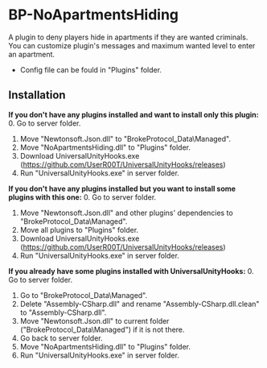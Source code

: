 # BP-NoApartmentsHiding

A plugin to deny players hide in apartments if they are wanted criminals.
You can customize plugin's messages and maximum wanted level to enter an apartment.
- Config file can be fould in "Plugins" folder.

## Installation

**If you don't have any plugins installed and want to install only this plugin:**
0. Go to server folder.
1. Move "Newtonsoft.Json.dll" to "BrokeProtocol_Data\Managed".
2. Move "NoApartmentsHiding.dll" to "Plugins" folder.
3. Download UniversalUnityHooks.exe (https://github.com/UserR00T/UniversalUnityHooks/releases)
4. Run "UniversalUnityHooks.exe" in server folder.

**If you don't have any plugins installed but you want to install some plugins with this one:**
0. Go to server folder.
1. Move "Newtonsoft.Json.dll" and other plugins' dependencies to "BrokeProtocol_Data\Managed".
2. Move all plugins to "Plugins" folder.
3. Download UniversalUnityHooks.exe (https://github.com/UserR00T/UniversalUnityHooks/releases)
4. Run "UniversalUnityHooks.exe" in server folder.

**If you already have some plugins installed with UniversalUnityHooks:**
0. Go to server folder.
1. Go to "BrokeProtocol_Data\Managed".
2. Delete "Assembly-CSharp.dll" and rename "Assembly-CSharp.dll.clean" to "Assembly-CSharp.dll".
3. Move "Newtonsoft.Json.dll" to current folder ("BrokeProtocol_Data\Managed") if it is not there.
4. Go back to server folder.
5. Move "NoApartmentsHiding.dll" to "Plugins" folder.
6. Run "UniversalUnityHooks.exe" in server folder.
